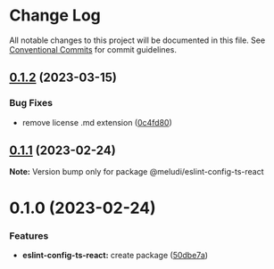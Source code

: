 # Change Log

All notable changes to this project will be documented in this file.
See [Conventional Commits](https://conventionalcommits.org) for commit guidelines.

## [0.1.2](https://github.com/meludi/eslint-config/compare/@meludi/eslint-config-ts-react@0.1.1...@meludi/eslint-config-ts-react@0.1.2) (2023-03-15)

### Bug Fixes

- remove license .md extension ([0c4fd80](https://github.com/meludi/eslint-config/commit/0c4fd80771fe7317e53b1a243c454aa46e122577))

## [0.1.1](https://github.com/meludi/eslint-config/compare/@meludi/eslint-config-ts-react@0.1.0...@meludi/eslint-config-ts-react@0.1.1) (2023-02-24)

**Note:** Version bump only for package @meludi/eslint-config-ts-react

# 0.1.0 (2023-02-24)

### Features

- **eslint-config-ts-react:** create package ([50dbe7a](https://github.com/meludi/eslint-config/commit/50dbe7a33e9f84e327a602d806f2011c0c40810a))
